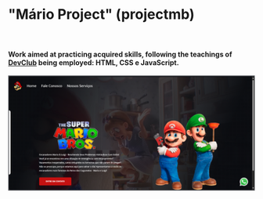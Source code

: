 <h1>"Mário Project" (projectmb)</h1>
<br>
<h4>Work aimed at practicing acquired skills,
following the teachings of <a href="https://rodolfomori.com.br/devclub/" target="_blank">DevClub</a>
being employed: HTML, CSS e JavaScript.</h4>
<img src="./assets/PS-projectmb.png" alt="print-scream-tela-projectmb" width="900px">
    
    
